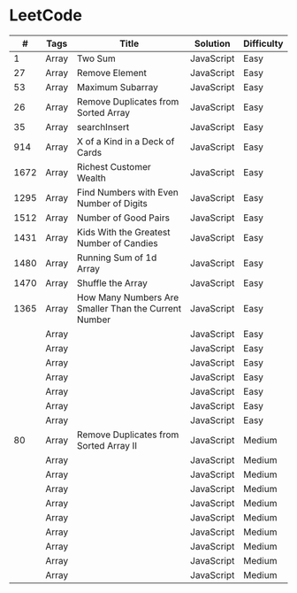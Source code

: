 # LeetCode
| # | Tags| Title | Solution | Difficulty|
| ---- | ---- | ---- | ----| ---- |
| 1 | Array | Two Sum | JavaScript | Easy |
| 27 | Array | Remove Element | JavaScript | Easy |
| 53 | Array | Maximum Subarray | JavaScript | Easy |
| 26 | Array | Remove Duplicates from Sorted Array | JavaScript | Easy |
| 35 | Array | searchInsert | JavaScript | Easy |
| 914 | Array | X of a Kind in a Deck of Cards | JavaScript | Easy |
| 1672 | Array | Richest Customer Wealth | JavaScript | Easy |
| 1295 | Array | Find Numbers with Even Number of Digits | JavaScript | Easy |
| 1512 | Array | Number of Good Pairs | JavaScript | Easy |
| 1431 | Array | Kids With the Greatest Number of Candies | JavaScript | Easy |
| 1480 | Array | Running Sum of 1d Array | JavaScript | Easy |
| 1470 | Array | Shuffle the Array | JavaScript | Easy |
| 1365 | Array | How Many Numbers Are Smaller Than the Current Number | JavaScript | Easy |
|  | Array |  | JavaScript | Easy |
|  | Array |  | JavaScript | Easy |
|  | Array |  | JavaScript | Easy |
|  | Array |  | JavaScript | Easy |
|  | Array |  | JavaScript | Easy |
|  | Array |  | JavaScript | Easy |
|  | Array |  | JavaScript | Easy |
| 80 | Array | Remove Duplicates from Sorted Array Ⅱ | JavaScript | Medium |
|  | Array |  | JavaScript | Medium |
|  | Array |  | JavaScript | Medium |
|  | Array |  | JavaScript | Medium |
|  | Array |  | JavaScript | Medium |
|  | Array |  | JavaScript | Medium |
|  | Array |  | JavaScript | Medium |
|  | Array |  | JavaScript | Medium |
|  | Array |  | JavaScript | Medium |
|  | Array |  | JavaScript | Medium |